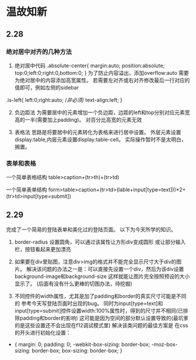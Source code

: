 # 温故知新

## 2.28
### 绝对居中对齐的几种方法
1. 绝对居中代码
.absolute-center{
	margin:auto;
	position:absolute;
	top:0;left:0;right:0,bottom:0;
}
为了防止内容溢出，添加overflow:auto
需要为绝对居中的内容添加高宽属性。
若需要左对齐或右对齐修改最后一行对应的值即可，例如左侧的sidebar

.is-left{
	left:0;right:auto;
	/*非必须*/
	text-align:left;
}

2. 负边距法
为需要居中的元素增加一个负边距，边距的left和top分别对应元素宽高的一半(需要加上padding)。
对百分比高宽的元素无效

3. 表格法
思路是将要居中的元素转化为表格来进行居中设置。
外层元素设置display:table,内层元素设置display:table-cell。
实际操作暂时不是太明白，搁置。


### 表单和表格
一个简单表格结构
table>caption+(tr>th)+(tr>td)

一个简单表单结构
form>table>caption+(tr>td>(lable+input[type=text]))*2+(tr>td>input[type=submit])


## 2.29
完成了一个简易的登陆表单和美化过的登陆页面。
以下为今天所学的知识。
1. border-radius
设置圆角，可以通过该属性让方形div变成圆形
或让部分输入栏，按钮看起来更加漂亮

2. 如果要在div里贴图，注意div>img的格式并不能完全显示尺寸大于div的图片。
解决该问题的办法之一是：可以直接先设置一个div，然后为该div设置background-image和background-size
这样就能让图片完全按照预设的大小显示了。
(后面有没有什么更棒的切图办法，待挖掘)

3. 不同控件的width属性，尤其是加了padding和border的真实尺寸可能是不同的
参考今天写登陆页面时出现的bug。
同时为input[type=text]和input[type=submit]控件设置width:100%属性时，得到的尺寸并不相同(已排除padding和border的影响)
这可能是因为空间的部分默认设置导致的(最坑爹的是这些设置还不会出现在f12调试模式里)
解决该类问题的最佳方案是
在css的开头进行初始化设置：
* {
	margin: 0;
	padding: 0;
	-webkit-box-sizing: border-box;
	-moz-box-sizing: border-box;
	box-sizing: border-box;
}

